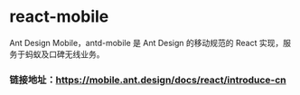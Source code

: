 # react-mobile
Ant Design Mobile，antd-mobile 是 Ant Design 的移动规范的 React 实现，服务于蚂蚁及口碑无线业务。
###  链接地址：https://mobile.ant.design/docs/react/introduce-cn
